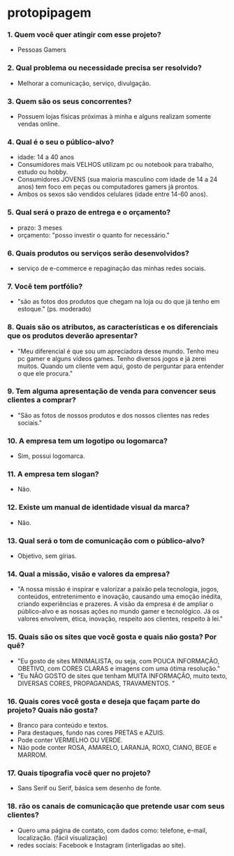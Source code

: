 # protopipagem

### 1. Quem você quer atingir com esse projeto?
- Pessoas Gamers

### 2. Qual problema ou necessidade precisa ser resolvido? 
- Melhorar a comunicação, serviço, divulgação. 

### 3. Quem são os seus concorrentes?
- Possuem lojas físicas próximas à minha e alguns realizam somente vendas online.

### 4. Qual é o seu o público-alvo?
- idade: 14 a 40 anos
- Consumidores mais VELHOS utilizam pc ou notebook para trabalho, estudo ou hobby.
- Consumidores JOVENS (sua maioria masculino com idade de 14 a 24 anos) tem foco em peças ou computadores gamers já prontos. 
- Ambos os sexos são vendidos celulares (idade entre 14-60 anos).

### 5. Qual será o prazo de entrega e o orçamento?
- prazo: 3 meses
- orçamento: "posso investir o quanto for necessário."

### 6. Quais produtos ou serviços serão desenvolvidos?
- serviço de e-commerce e repaginação das minhas redes sociais.

### 7. Você tem portfólio?
- "são as fotos dos produtos que chegam na loja ou do que já tenho em estoque." (ps. moderado)

### 8. Quais são os atributos, as características e os diferenciais que os produtos deverão apresentar? 
- "Meu diferencial é que sou um apreciadora desse mundo. Tenho meu pc gamer e alguns vídeos games. Tenho diversos jogos e já zerei muitos. 
Quando um cliente vem aqui, gosto de perguntar para entender o que ele procura."

### 9. Tem alguma apresentação de venda para convencer seus clientes a comprar?
- "São as fotos de nossos produtos e dos nossos clientes nas redes sociais."

### 10. A empresa tem um logotipo ou logomarca?
- Sim, possui logomarca.

### 11. A empresa tem slogan?
- Não.

### 12. Existe um manual de identidade visual da marca?
- Não.

### 13. Qual será o tom de comunicação com o público-alvo?
- Objetivo, sem gírias.

### 14. Qual a missão, visão e valores da empresa?
- "A nossa missão é inspirar e valorizar a paixão pela tecnologia, jogos, conteúdos, entretenimento e inovação, causando uma emoção inédita, 
criando experiências e prazeres. A visão da empresa é de ampliar o público-alvo e as nossas ações no mundo gamer e tecnológico. Já os valores 
envolvem, ética, inovação, respeito aos clientes, respeito à lei."

### 15. Quais são os sites que você gosta e quais não gosta? Por quê? 
- "Eu gosto de sites MINIMALISTA, ou seja, com POUCA INFORMAÇÃO, OBETIVO, com CORES CLARAS e imagens com uma ótima resolução."
- "Eu NÃO GOSTO de sites que tenham MUITA INFORMAÇÃO, muito texto, DIVERSAS CORES, PROPAGANDAS, TRAVAMENTOS. "

### 16. Quais cores você gosta e deseja que façam parte do projeto? Quais não gosta?
- Branco para conteúdo e textos.
- Para destaques, fundo nas cores PRETAS e AZUIS.
- Pode conter VERMELHO OU VERDE.
- Não pode conter ROSA, AMARELO, LARANJA, ROXO, CIANO, BEGE e MARROM.

### 17. Quais tipografia você quer no projeto?
- Sans Serif ou Serif, básica sem desenho de fonte. 

### 18. rão os canais de comunicação que pretende usar com seus clientes?
- Quero uma página de contato, com dados como: telefone, e-mail, localização. (fácil visualização)
- redes sociais: Facebook e Instagram (interligadas ao site). 